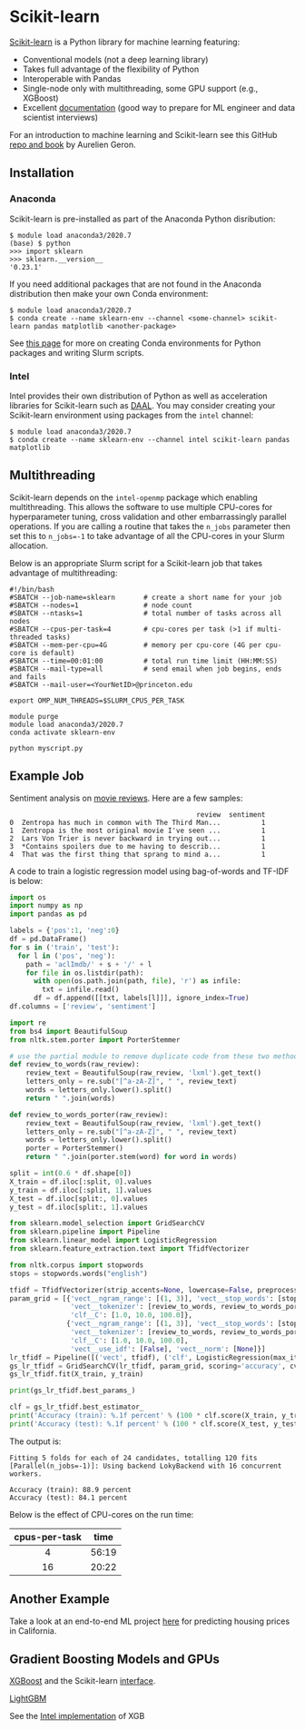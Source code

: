 # Scikit-learn

[Scikit-learn](https://scikit-learn.org/stable/) is a Python library for machine learning featuring:

+ Conventional models (not a deep learning library)
+ Takes full advantage of the flexibility of Python
+ Interoperable with Pandas
+ Single-node only with multithreading, some GPU support (e.g., XGBoost)
+ Excellent [documentation](https://scikit-learn.org/stable/user_guide.html) (good way to prepare for ML engineer and data scientist interviews)

For an introduction to machine learning and Scikit-learn see this GitHub [repo and book](https://github.com/ageron/handson-ml2) by Aurelien Geron.

## Installation

### Anaconda

Scikit-learn is pre-installed as part of the Anaconda Python disribution:

```
$ module load anaconda3/2020.7
(base) $ python
>>> import sklearn
>>> sklearn.__version__
'0.23.1'
```

If you need additional packages that are not found in the Anaconda distribution then make your own Conda environment:

```
$ module load anaconda3/2020.7
$ conda create --name sklearn-env --channel <some-channel> scikit-learn pandas matplotlib <another-package>
```

See [this page](https://researchcomputing.princeton.edu/python) for more on creating Conda environments for Python packages and writing Slurm scripts.

### Intel

Intel provides their own distribution of Python as well as acceleration libraries for Scikit-learn such as [DAAL](https://software.intel.com/content/www/us/en/develop/tools/data-analytics-acceleration-library.html). You may consider creating your Scikit-learn environment using packages from the `intel` channel:

```
$ module load anaconda3/2020.7
$ conda create --name sklearn-env --channel intel scikit-learn pandas matplotlib
```

## Multithreading

Scikit-learn depends on the `intel-openmp` package which enabling multithreading. This allows the software to use multiple CPU-cores for hyperparameter tuning, cross validation and other embarrassingly parallel operations. If you are calling a routine that takes the `n_jobs` parameter then set this to `n_jobs=-1` to take advantage of all the CPU-cores in your Slurm allocation.

Below is an appropriate Slurm script for a Scikit-learn job that takes advantage of multithreading:

```
#!/bin/bash
#SBATCH --job-name=sklearn       # create a short name for your job
#SBATCH --nodes=1                # node count
#SBATCH --ntasks=1               # total number of tasks across all nodes
#SBATCH --cpus-per-task=4        # cpu-cores per task (>1 if multi-threaded tasks)
#SBATCH --mem-per-cpu=4G         # memory per cpu-core (4G per cpu-core is default)
#SBATCH --time=00:01:00          # total run time limit (HH:MM:SS)
#SBATCH --mail-type=all          # send email when job begins, ends and fails
#SBATCH --mail-user=<YourNetID>@princeton.edu

export OMP_NUM_THREADS=$SLURM_CPUS_PER_TASK

module purge
module load anaconda3/2020.7
conda activate sklearn-env

python myscript.py
```

## Example Job

Sentiment analysis on [movie reviews](http://ai.stanford.edu/~amaas/data/sentiment/). Here are a few samples:

```
                                              review  sentiment
0  Zentropa has much in common with The Third Man...          1
1  Zentropa is the most original movie I've seen ...          1
2  Lars Von Trier is never backward in trying out...          1
3  *Contains spoilers due to me having to describ...          1
4  That was the first thing that sprang to mind a...          1
```

A code to train a logistic regression model using bag-of-words and TF-IDF is below:

```python
import os
import numpy as np
import pandas as pd

labels = {'pos':1, 'neg':0}
df = pd.DataFrame()
for s in ('train', 'test'):
  for l in ('pos', 'neg'):
    path = 'aclImdb/' + s + '/' + l
    for file in os.listdir(path):
      with open(os.path.join(path, file), 'r') as infile:
        txt = infile.read()
      df = df.append([[txt, labels[l]]], ignore_index=True)
df.columns = ['review', 'sentiment']

import re
from bs4 import BeautifulSoup
from nltk.stem.porter import PorterStemmer

# use the partial module to remove duplicate code from these two methods
def review_to_words(raw_review):
    review_text = BeautifulSoup(raw_review, 'lxml').get_text()
    letters_only = re.sub("[^a-zA-Z]", " ", review_text)
    words = letters_only.lower().split()
    return " ".join(words)

def review_to_words_porter(raw_review):
    review_text = BeautifulSoup(raw_review, 'lxml').get_text()
    letters_only = re.sub("[^a-zA-Z]", " ", review_text)
    words = letters_only.lower().split()
    porter = PorterStemmer()
    return " ".join(porter.stem(word) for word in words)

split = int(0.6 * df.shape[0])
X_train = df.iloc[:split, 0].values
y_train = df.iloc[:split, 1].values
X_test = df.iloc[split:, 0].values
y_test = df.iloc[split:, 1].values

from sklearn.model_selection import GridSearchCV
from sklearn.pipeline import Pipeline
from sklearn.linear_model import LogisticRegression
from sklearn.feature_extraction.text import TfidfVectorizer

from nltk.corpus import stopwords
stops = stopwords.words("english")

tfidf = TfidfVectorizer(strip_accents=None, lowercase=False, preprocessor=None, max_features=7500)
param_grid = [{'vect__ngram_range': [(1, 3)], 'vect__stop_words': [stops, None],
               'vect__tokenizer': [review_to_words, review_to_words_porter],
               'clf__C': [1.0, 10.0, 100.0]},
              {'vect__ngram_range': [(1, 3)], 'vect__stop_words': [stops, None],
               'vect__tokenizer': [review_to_words, review_to_words_porter],
               'clf__C': [1.0, 10.0, 100.0],
               'vect__use_idf': [False], 'vect__norm': [None]}]
lr_tfidf = Pipeline([('vect', tfidf), ('clf', LogisticRegression(max_iter=250))])
gs_lr_tfidf = GridSearchCV(lr_tfidf, param_grid, scoring='accuracy', cv=5, verbose=1, n_jobs=-1)
gs_lr_tfidf.fit(X_train, y_train)

print(gs_lr_tfidf.best_params_)

clf = gs_lr_tfidf.best_estimator_
print('Accuracy (train): %.1f percent' % (100 * clf.score(X_train, y_train)))
print('Accuracy (test): %.1f percent' % (100 * clf.score(X_test, y_test)))
```

The output is:

```
Fitting 5 folds for each of 24 candidates, totalling 120 fits
[Parallel(n_jobs=-1)]: Using backend LokyBackend with 16 concurrent workers.

Accuracy (train): 88.9 percent
Accuracy (test): 84.1 percent
```

Below is the effect of CPU-cores on the run time:

| cpus-per-task | time |
|:----:|:-----:|
| 4  | 56:19 |
| 16 | 20:22 |


## Another Example

Take a look at an end-to-end ML project [here](https://github.com/ageron/handson-ml2/blob/master/02_end_to_end_machine_learning_project.ipynb) for predicting housing prices in California.


## Gradient Boosting Models and GPUs

[XGBoost](https://xgboost.readthedocs.io/en/latest/) and the Scikit-learn [interface](https://xgboost.readthedocs.io/en/latest/python/python_api.html#module-xgboost.sklearn).

[LightGBM](https://github.com/microsoft/LightGBM/tree/master/python-package)

See the [Intel implementation](https://software.intel.com/content/www/us/en/develop/tools/data-analytics-acceleration-library.html) of XGB
